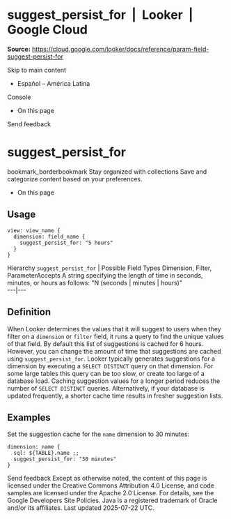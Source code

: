 # suggest_persist_for  |  Looker  |  Google Cloud

**Source:** https://cloud.google.com/looker/docs/reference/param-field-suggest-persist-for

Skip to main content 
  * Español – América Latina

Console 


  * On this page




Send feedback 
#  suggest_persist_for
bookmark_borderbookmark Stay organized with collections  Save and categorize content based on your preferences.
  * On this page


## Usage
```
view: view_name {
  dimension: field_name {
    suggest_persist_for: "5 hours"
  }
}

```

Hierarchy `suggest_persist_for` |  Possible Field Types Dimension, Filter, ParameterAccepts A string specifying the length of time in seconds, minutes, or hours as follows: "N (seconds | minutes | hours)"  
---|---  
## Definition
When Looker determines the values that it will suggest to users when they filter on a `dimension` or `filter` field, it runs a query to find the unique values of that field. By default this list of suggestions is cached for 6 hours. However, you can change the amount of time that suggestions are cached using `suggest_persist_for`.
Looker typically generates suggestions for a dimension by executing a `SELECT DISTINCT` query on that dimension. For some large tables this query can be too slow, or create too large of a database load. Caching suggestion values for a longer period reduces the number of `SELECT DISTINCT` queries. Alternatively, if your database is updated frequently, a shorter cache time results in fresher suggestion lists.
## Examples
Set the suggestion cache for the `name` dimension to 30 minutes:
```
dimension: name {
  sql: ${TABLE}.name ;;
  suggest_persist_for: "30 minutes"
}

```

Send feedback 
Except as otherwise noted, the content of this page is licensed under the Creative Commons Attribution 4.0 License, and code samples are licensed under the Apache 2.0 License. For details, see the Google Developers Site Policies. Java is a registered trademark of Oracle and/or its affiliates.
Last updated 2025-07-22 UTC.


